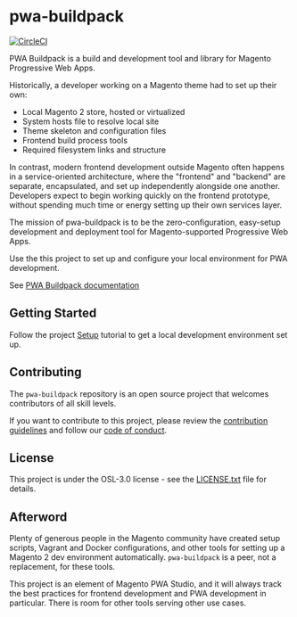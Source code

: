 # pwa-buildpack

[![CircleCI](https://circleci.com/gh/magento-research/pwa-buildpack.svg?style=svg&circle-token=a34631f6c22f0bdd341f9773895f9441584d2e6a)](https://circleci.com/gh/magento-research/pwa-buildpack)

PWA Buildpack is a build and development tool and library for Magento Progressive Web Apps. 

Historically, a developer working on a Magento theme had to set up their own:

* Local Magento 2 store, hosted or virtualized
* System hosts file to resolve local site
* Theme skeleton and configuration files
* Frontend build process tools
* Required filesystem links and structure

In contrast, modern frontend development outside Magento often happens in a service-oriented architecture, where the "frontend" and "backend" are separate, encapsulated, and set up independently alongside one another.
Developers expect to begin working quickly on the frontend prototype, without spending much time or energy setting up their own services layer.

The mission of pwa-buildpack is to be the zero-configuration, easy-setup development and deployment tool for Magento-supported Progressive Web Apps.

Use the this project to set up and configure your local environment for PWA development.

See [PWA Buildpack documentation]

## Getting Started

Follow the project [Setup] tutorial to get a local development environment set up.

## Contributing

The `pwa-buildpack` repository is an open source project that welcomes contributors of all skill levels.

If you want to contribute to this project, please review the [contribution guidelines] and follow our [code of conduct].

## License

This project is under the OSL-3.0 license - see the [LICENSE.txt] file for details.

[PWA Buildpack documentation]: https://magento-research.github.io/pwa-devdocs/pwa-buildpack/
[Setup]: https://magento-research.github.io/pwa-devdocs/pwa-buildpack/project-setup/
[contribution guidelines]: .github/CONTRIBUTING.md
[code of conduct]: .github/CODE_OF_CONDUCT.md
[LICENSE.txt]: LICENSE.txt

## Afterword

Plenty of generous people in the Magento community have created setup scripts, Vagrant and Docker configurations, and other tools for setting up a Magento 2 dev environment automatically.
`pwa-buildpack` is a peer, not a replacement, for these tools.

This project is an element of Magento PWA Studio, and it will always track the best practices for frontend development and PWA development in particular.
There is room for other tools serving other use cases.
